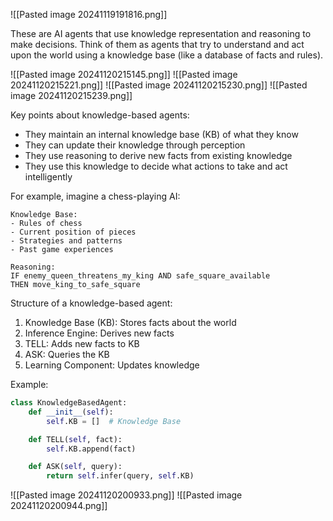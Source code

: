 ![[Pasted image 20241119191816.png]]

These are AI agents that use knowledge representation and reasoning to make decisions. Think of them as agents that try to understand and act upon the world using a knowledge base (like a database of facts and rules).

![[Pasted image 20241120215145.png]]
![[Pasted image 20241120215221.png]]
![[Pasted image 20241120215230.png]]
![[Pasted image 20241120215239.png]]


Key points about knowledge-based agents:
- They maintain an internal knowledge base (KB) of what they know
- They can update their knowledge through perception
- They use reasoning to derive new facts from existing knowledge
- They use this knowledge to decide what actions to take and act intelligently

For example, imagine a chess-playing AI:
```
Knowledge Base:
- Rules of chess
- Current position of pieces
- Strategies and patterns
- Past game experiences

Reasoning:
IF enemy_queen_threatens_my_king AND safe_square_available
THEN move_king_to_safe_square
```


Structure of a knowledge-based agent:
  1. Knowledge Base (KB): Stores facts about the world
  2. Inference Engine: Derives new facts
  3. TELL: Adds new facts to KB
  4. ASK: Queries the KB
  5. Learning Component: Updates knowledge



Example:
```python
class KnowledgeBasedAgent:
    def __init__(self):
        self.KB = []  # Knowledge Base

    def TELL(self, fact):
        self.KB.append(fact)

    def ASK(self, query):
        return self.infer(query, self.KB)
```

![[Pasted image 20241120200933.png]]
![[Pasted image 20241120200944.png]]
